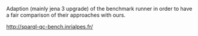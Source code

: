 Adaption (mainly jena 3 upgrade) of the benchmark runner in order to have a fair comparison of their approaches with ours.

http://sparql-qc-bench.inrialpes.fr/
